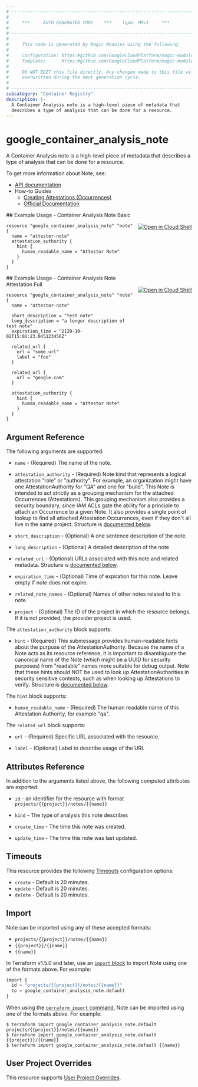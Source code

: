 ```yaml
---
# ----------------------------------------------------------------------------
#
#     ***     AUTO GENERATED CODE    ***    Type: MMv1     ***
#
# ----------------------------------------------------------------------------
#
#     This code is generated by Magic Modules using the following:
#
#     Configuration: https:#github.com/GoogleCloudPlatform/magic-modules/tree/main/mmv1/products/containeranalysis/Note.yaml
#     Template:      https:#github.com/GoogleCloudPlatform/magic-modules/tree/main/mmv1/templates/terraform/resource.html.markdown.tmpl
#
#     DO NOT EDIT this file directly. Any changes made to this file will be
#     overwritten during the next generation cycle.
#
# ----------------------------------------------------------------------------
subcategory: "Container Registry"
description: |-
  A Container Analysis note is a high-level piece of metadata that
  describes a type of analysis that can be done for a resource.
---
```


# google_container_analysis_note

A Container Analysis note is a high-level piece of metadata that
describes a type of analysis that can be done for a resource.


To get more information about Note, see:

* [API documentation](https://cloud.google.com/container-analysis/api/reference/rest/)
* How-to Guides
    * [Creating Attestations (Occurrences)](https://cloud.google.com/binary-authorization/docs/making-attestations)
    * [Official Documentation](https://cloud.google.com/container-analysis/)

<div class = "oics-button" style="float: right; margin: 0 0 -15px">
  <a href="https://console.cloud.google.com/cloudshell/open?cloudshell_git_repo=https%3A%2F%2Fgithub.com%2Fterraform-google-modules%2Fdocs-examples.git&cloudshell_image=gcr.io%2Fcloudshell-images%2Fcloudshell%3Alatest&cloudshell_print=.%2Fmotd&cloudshell_tutorial=.%2Ftutorial.md&cloudshell_working_dir=container_analysis_note_basic&open_in_editor=main.tf" target="_blank">
    <img alt="Open in Cloud Shell" src="//gstatic.com/cloudssh/images/open-btn.svg" style="max-height: 44px; margin: 32px auto; max-width: 100%;">
  </a>
</div>
## Example Usage - Container Analysis Note Basic


```hcl
resource "google_container_analysis_note" "note" {
  name = "attestor-note"
  attestation_authority {
    hint {
      human_readable_name = "Attestor Note"
    }
  }
}
```
<div class = "oics-button" style="float: right; margin: 0 0 -15px">
  <a href="https://console.cloud.google.com/cloudshell/open?cloudshell_git_repo=https%3A%2F%2Fgithub.com%2Fterraform-google-modules%2Fdocs-examples.git&cloudshell_image=gcr.io%2Fcloudshell-images%2Fcloudshell%3Alatest&cloudshell_print=.%2Fmotd&cloudshell_tutorial=.%2Ftutorial.md&cloudshell_working_dir=container_analysis_note_attestation_full&open_in_editor=main.tf" target="_blank">
    <img alt="Open in Cloud Shell" src="//gstatic.com/cloudssh/images/open-btn.svg" style="max-height: 44px; margin: 32px auto; max-width: 100%;">
  </a>
</div>
## Example Usage - Container Analysis Note Attestation Full


```hcl
resource "google_container_analysis_note" "note" {
  name = "attestor-note"

  short_description = "test note"
  long_description = "a longer description of test note"
  expiration_time = "2120-10-02T15:01:23.045123456Z"

  related_url {
    url = "some.url"
    label = "foo"
  }

  related_url {
    url = "google.com"
  }

  attestation_authority {
    hint {
      human_readable_name = "Attestor Note"
    }
  }
}
```

## Argument Reference

The following arguments are supported:


* `name` -
  (Required)
  The name of the note.

* `attestation_authority` -
  (Required)
  Note kind that represents a logical attestation "role" or "authority".
  For example, an organization might have one AttestationAuthority for
  "QA" and one for "build". This Note is intended to act strictly as a
  grouping mechanism for the attached Occurrences (Attestations). This
  grouping mechanism also provides a security boundary, since IAM ACLs
  gate the ability for a principle to attach an Occurrence to a given
  Note. It also provides a single point of lookup to find all attached
  Attestation Occurrences, even if they don't all live in the same
  project.
  Structure is [documented below](#nested_attestation_authority).


* `short_description` -
  (Optional)
  A one sentence description of the note.

* `long_description` -
  (Optional)
  A detailed description of the note

* `related_url` -
  (Optional)
  URLs associated with this note and related metadata.
  Structure is [documented below](#nested_related_url).

* `expiration_time` -
  (Optional)
  Time of expiration for this note. Leave empty if note does not expire.

* `related_note_names` -
  (Optional)
  Names of other notes related to this note.

* `project` - (Optional) The ID of the project in which the resource belongs.
    If it is not provided, the provider project is used.



<a name="nested_attestation_authority"></a>The `attestation_authority` block supports:

* `hint` -
  (Required)
  This submessage provides human-readable hints about the purpose of
  the AttestationAuthority. Because the name of a Note acts as its
  resource reference, it is important to disambiguate the canonical
  name of the Note (which might be a UUID for security purposes)
  from "readable" names more suitable for debug output. Note that
  these hints should NOT be used to look up AttestationAuthorities
  in security sensitive contexts, such as when looking up
  Attestations to verify.
  Structure is [documented below](#nested_attestation_authority_hint).


<a name="nested_attestation_authority_hint"></a>The `hint` block supports:

* `human_readable_name` -
  (Required)
  The human readable name of this Attestation Authority, for
  example "qa".

<a name="nested_related_url"></a>The `related_url` block supports:

* `url` -
  (Required)
  Specific URL associated with the resource.

* `label` -
  (Optional)
  Label to describe usage of the URL

## Attributes Reference

In addition to the arguments listed above, the following computed attributes are exported:

* `id` - an identifier for the resource with format `projects/{{project}}/notes/{{name}}`

* `kind` -
  The type of analysis this note describes

* `create_time` -
  The time this note was created.

* `update_time` -
  The time this note was last updated.


## Timeouts

This resource provides the following
[Timeouts](https://developer.hashicorp.com/terraform/plugin/sdkv2/resources/retries-and-customizable-timeouts) configuration options:

- `create` - Default is 20 minutes.
- `update` - Default is 20 minutes.
- `delete` - Default is 20 minutes.

## Import


Note can be imported using any of these accepted formats:

* `projects/{{project}}/notes/{{name}}`
* `{{project}}/{{name}}`
* `{{name}}`


In Terraform v1.5.0 and later, use an [`import` block](https://developer.hashicorp.com/terraform/language/import) to import Note using one of the formats above. For example:

```tf
import {
  id = "projects/{{project}}/notes/{{name}}"
  to = google_container_analysis_note.default
}
```

When using the [`terraform import` command](https://developer.hashicorp.com/terraform/cli/commands/import), Note can be imported using one of the formats above. For example:

```
$ terraform import google_container_analysis_note.default projects/{{project}}/notes/{{name}}
$ terraform import google_container_analysis_note.default {{project}}/{{name}}
$ terraform import google_container_analysis_note.default {{name}}
```

## User Project Overrides

This resource supports [User Project Overrides](https://registry.terraform.io/providers/hashicorp/google/latest/docs/guides/provider_reference#user_project_override).

